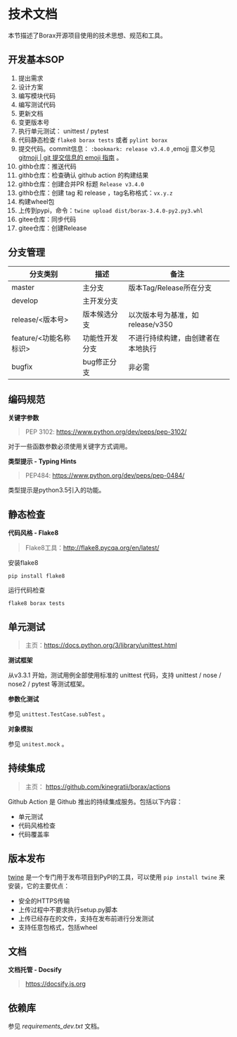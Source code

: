 # 技术文档

本节描述了Borax开源项目使用的技术思想、规范和工具。

## 开发基本SOP

1.  提出需求
1.  设计方案
1.  编写模块代码
1.  编写测试代码
1.  更新文档
1.  变更版本号
1.  执行单元测试： unittest / pytest
1.  代码静态检查 `flake8 borax tests` 或者 `pylint borax`
1.  提交代码。commit信息： `:bookmark: release v3.4.0` ,emojj 意义参见 [gitmoji | git 提交信息的 emoji 指南](https://gitmoji.js.org/) 。
1.  githb仓库：推送代码
1.  githb仓库：检查确认 github action 的构建结果
1.  githb仓库：创建合并PR 标题    `Release v3.4.0 `
1.  githb仓库：创建 tag 和 release ，tag名称格式：`vx.y.z`
1.  构建wheel包
1.  上传到pypi，命令：`twine upload dist/borax-3.4.0-py2.py3.whl`
1.  gitee仓库：同步代码
1.  gitee仓库：创建Release

## 分支管理

| 分支类别               | 描述           | 备注                               |
| ---------------------- | -------------- | ---------------------------------- |
| master                 | 主分支         | 版本Tag/Release所在分支            |
| develop                | 主开发分支     |                                    |
| release/<版本号>       | 版本候选分支   | 以次版本号为基准，如 release/v350  |
| feature/<功能名称标识> | 功能性开发分支 | 不进行持续构建，由创建者在本地执行 |
| bugfix                 | bug修正分支    | 非必需                             |

## 编码规范

**关键字参数**

> PEP 3102: https://www.python.org/dev/peps/pep-3102/

对于一些函数参数必须使用关键字方式调用。

**类型提示 - Typing Hints**

> PEP484: https://www.python.org/dev/peps/pep-0484/

类型提示是python3.5引入的功能。

## 静态检查

**代码风格 - Flake8**

> Flake8工具：http://flake8.pycqa.org/en/latest/

安装flake8

```shell
pip install flake8
```

运行代码检查

```shell
flake8 borax tests
```

## 单元测试

> 主页：https://docs.python.org/3/library/unittest.html

**测试框架**

从v3.3.1 开始，测试用例全部使用标准的 unittest 代码，支持 unittest / nose / nose2 / pytest 等测试框架。

**参数化测试**

参见 `unittest.TestCase.subTest` 。

**对象模拟**

参见 `unitest.mock` 。

## 持续集成

> 主页： https://github.com/kinegratii/borax/actions

Github Action 是 Github 推出的持续集成服务。包括以下内容：

- 单元测试
- 代码风格检查
- 代码覆盖率

## 版本发布

[twine](https://pypi.python.org/pypi/twine) 是一个专门用于发布项目到PyPI的工具，可以使用 `pip install twine` 来安装，它的主要优点：

- 安全的HTTPS传输
- 上传过程中不要求执行setup.py脚本
- 上传已经存在的文件，支持在发布前进行分发测试
- 支持任意包格式，包括wheel

## 文档


**文档托管 - Docsify**

> https://docsify.js.org

## 依赖库

参见  *requirements_dev.txt* 文档。